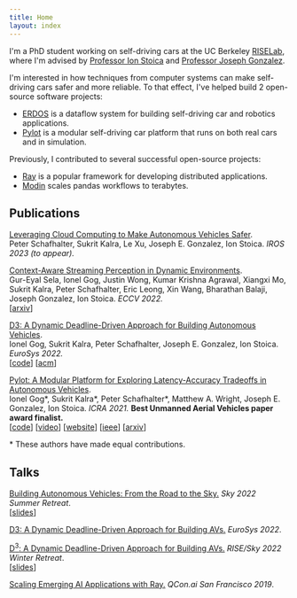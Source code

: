 ```yaml
---
title: Home
layout: index
---
```


I'm a PhD student working on self-driving cars at the UC Berkeley
[RISELab](https://rise.cs.berkeley.edu/),
where I'm advised by
[Professor Ion Stoica](https://people.eecs.berkeley.edu/~istoica/)
and
[Professor Joseph Gonzalez](https://people.eecs.berkeley.edu/~jegonzal/).

I'm interested in how techniques from computer systems can make
self-driving cars safer and more reliable.
To that effect, I've helped build 2 open-source software projects:

- [ERDOS](https://github.com/erdos-project/erdos/) is a dataflow system
for building self-driving car and robotics applications.
- [Pylot](https://github.com/erdos-project/pylot/) is a modular self-driving car
platform that runs on both real cars and in simulation.

Previously, I contributed to several successful open-source projects:

- [Ray](https://ray.io/) is a popular framework for developing distributed applications.
- [Modin](http://modin.org/) scales pandas workflows to terabytes.

## Publications

[Leveraging Cloud Computing to Make Autonomous Vehicles Safer](/data/papers/2023-iros-cloud-av-safety.pdf). \
Peter Schafhalter, Sukrit Kalra, Le Xu, Joseph E. Gonzalez, Ion Stoica. *IROS 2023 (to appear).*

[Context-Aware Streaming Perception in Dynamic Environments](https://arxiv.org/pdf/2208.07479). \
Gur-Eyal Sela, Ionel Gog, Justin Wong, Kumar Krishna Agrawal, Xiangxi Mo, Sukrit Kalra, Peter Schafhalter, Eric Leong, Xin Wang, Bharathan Balaji, Joseph Gonzalez, Ion Stoica. *ECCV 2022.* \
\[[arxiv](https://arxiv.org/abs/2208.07479)\]

[D3: A Dynamic Deadline-Driven Approach for Building Autonomous Vehicles](/data/papers/2022-eurosys-d3.pdf). \
Ionel Gog, Sukrit Kalra, Peter Schafhalter, Joseph E. Gonzalez, Ion Stoica. *EuroSys 2022.* \
\[[code](https://github.com/erdos-project/erdos/)\] \[[acm](https://doi.org/10.1145/3492321.3519576)]

[Pylot: A Modular Platform for Exploring Latency-Accuracy Tradeoffs in Autonomous Vehicles](/data/papers/2021-icra-pylot.pdf). \
Ionel Gog\*, Sukrit Kalra\*, Peter Schafhalter\*, Matthew A. Wright, Joseph E. Gonzalez, Ion Stoica. *ICRA 2021.*
**Best Unmanned Aerial Vehicles paper award finalist.** \
\[[code](https://github.com/erdos-project/pylot/)\]
\[[video](https://www.youtube.com/watch?v=VlwhU0k5cmQ)\]
\[[website](https://pylot.readthedocs.io/)\]
\[[ieee](https://doi.org/10.1109/ICRA48506.2021.9561747)\]
\[[arxiv](https://arxiv.org/abs/2104.07830)\]

\* These authors have made equal contributions.

## Talks

[Building Autonomous Vehicles: From the Road to the Sky.](https://youtu.be/sksQWdXTY5Y) *Sky 2022 Summer Retreat*. \
\[[slides](https://docs.google.com/presentation/d/1lxZq0hFuDlrsf06rDqNXDbkOsH-K7IvS)\]

[D3: A Dynamic Deadline-Driven Approach for Building AVs.](/) *EuroSys 2022*.

[D<sup>3</sup>: A Dynamic Deadline-Driven Approach for Building AVs.](https://youtu.be/NG3U9rE8QcE) *RISE/Sky 2022 Winter Retreat*. \
\[[slides](https://drive.google.com/file/d/1_srYqYek0LlJ6nbCpJr9fvDElJ81R9qc/view?usp=sharing)\]

[Scaling Emerging AI Applications with Ray.](https://www.infoq.com/presentations/scale-ai-ray/) *QCon.ai San Francisco 2019*.
